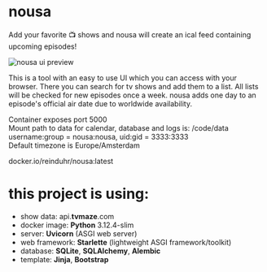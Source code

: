 # nousa
Add your favorite 📺 shows and nousa will create an ical feed containing upcoming episodes!

![nousa ui preview](https://github.com/reinduhr/nousa/nousa.gif)

This is a tool with an easy to use UI which you can access with your browser. There you can search for tv shows and add them to a list. All lists will be checked for new episodes once a week. nousa adds one day to an episode's official air date due to worldwide availability.

Container exposes port 5000\
Mount path to data for calendar, database and logs is: /code/data\
username:group = nousa:nousa, uid:gid = 3333:3333\
Default timezone is Europe/Amsterdam

docker.io/reinduhr/nousa:latest

# this project is using: 
 - show data: api.**tvmaze**.com
 - docker image: **Python** 3.12.4-slim 
 - server: **Uvicorn** (ASGI web server)
 - web framework: **Starlette** (lightweight ASGI framework/toolkit)    
 - database: **SQLite**, **SQLAlchemy**, **Alembic**
 - template: **Jinja**, **Bootstrap**
